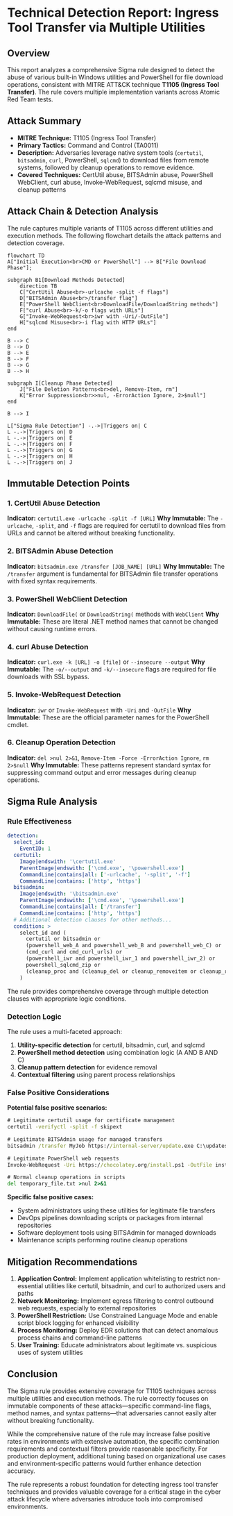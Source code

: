 # Technical Detection Report: Ingress Tool Transfer via Multiple Utilities

## Overview
This report analyzes a comprehensive Sigma rule designed to detect the abuse of various built-in Windows utilities and PowerShell for file download operations, consistent with MITRE ATT&CK technique **T1105 (Ingress Tool Transfer)**. The rule covers multiple implementation variants across Atomic Red Team tests.

## Attack Summary
- **MITRE Technique:** T1105 (Ingress Tool Transfer)
- **Primary Tactics:** Command and Control (TA0011)
- **Description:** Adversaries leverage native system tools (`certutil`, `bitsadmin`, `curl`, PowerShell, `sqlcmd`) to download files from remote systems, followed by cleanup operations to remove evidence.
- **Covered Techniques:** CertUtil abuse, BITSAdmin abuse, PowerShell WebClient, curl abuse, Invoke-WebRequest, sqlcmd misuse, and cleanup patterns

## Attack Chain & Detection Analysis
The rule captures multiple variants of T1105 across different utilities and execution methods. The following flowchart details the attack patterns and detection coverage.

```mermaid
flowchart TD
A["Initial Execution<br>CMD or PowerShell"] --> B["File Download Phase"];

subgraph B1[Download Methods Detected]
    direction TB
    C["CertUtil Abuse<br>-urlcache -split -f flags"]
    D["BITSAdmin Abuse<br>/transfer flag"]
    E["PowerShell WebClient<br>DownloadFile/DownloadString methods"]
    F["curl Abuse<br>-k/-o flags with URLs"]
    G["Invoke-WebRequest<br>iwr with -Uri/-OutFile"]
    H["sqlcmd Misuse<br>-i flag with HTTP URLs"]
end

B --> C
B --> D
B --> E
B --> F
B --> G
B --> H

subgraph I[Cleanup Phase Detected]
    J["File Deletion Patterns<br>del, Remove-Item, rm"]
    K["Error Suppression<br>>nul, -ErrorAction Ignore, 2>$null"]
end

B --> I

L["Sigma Rule Detection"] -.->|Triggers on| C
L -.->|Triggers on| D
L -.->|Triggers on| E
L -.->|Triggers on| F
L -.->|Triggers on| G
L -.->|Triggers on| H
L -.->|Triggers on| J
```

## Immutable Detection Points

### 1. CertUtil Abuse Detection
**Indicator:** `certutil.exe -urlcache -split -f [URL]`
**Why Immutable:** The `-urlcache`, `-split`, and `-f` flags are required for certutil to download files from URLs and cannot be altered without breaking functionality.

### 2. BITSAdmin Abuse Detection
**Indicator:** `bitsadmin.exe /transfer [JOB_NAME] [URL]`
**Why Immutable:** The `/transfer` argument is fundamental for BITSAdmin file transfer operations with fixed syntax requirements.

### 3. PowerShell WebClient Detection
**Indicator:** `DownloadFile(` or `DownloadString(` methods with `WebClient`
**Why Immutable:** These are literal .NET method names that cannot be changed without causing runtime errors.

### 4. curl Abuse Detection
**Indicator:** `curl.exe -k [URL] -o [file]` or `--insecure --output`
**Why Immutable:** The `-o/--output` and `-k/--insecure` flags are required for file downloads with SSL bypass.

### 5. Invoke-WebRequest Detection
**Indicator:** `iwr` or `Invoke-WebRequest` with `-Uri` and `-OutFile`
**Why Immutable:** These are the official parameter names for the PowerShell cmdlet.

### 6. Cleanup Operation Detection
**Indicator:** `del >nul 2>&1`, `Remove-Item -Force -ErrorAction Ignore`, `rm 2>$null`
**Why Immutable:** These patterns represent standard syntax for suppressing command output and error messages during cleanup operations.

## Sigma Rule Analysis

### Rule Effectiveness
```yaml
detection:
  select_id:
    EventID: 1
  certutil:
    Image|endswith: '\certutil.exe'
    ParentImage|endswith: ['\cmd.exe', '\powershell.exe']
    CommandLine|contains|all: ['-urlcache', '-split', '-f']
    CommandLine|contains: ['http', 'https']
  bitsadmin:
    Image|endswith: '\bitsadmin.exe'
    ParentImage|endswith: ['\cmd.exe', '\powershell.exe']
    CommandLine|contains|all: ['/transfer']
    CommandLine|contains: ['http', 'https']
  # Additional detection clauses for other methods...
  condition: >
    select_id and (
      certutil or bitsadmin or
      (powershell_web_A and powershell_web_B and powershell_web_C) or
      (cmd_curl and cmd_curl_urls) or
      (powershell_iwr and powershell_iwr_1 and powershell_iwr_2) or
      powershell_sqlcmd_zip or
      (cleanup_proc and (cleanup_del or cleanup_removeitem or cleanup_rm))
    )
```

The rule provides comprehensive coverage through multiple detection clauses with appropriate logic conditions.

### Detection Logic
The rule uses a multi-faceted approach:
1. **Utility-specific detection** for certutil, bitsadmin, curl, and sqlcmd
2. **PowerShell method detection** using combination logic (A AND B AND C)
3. **Cleanup pattern detection** for evidence removal
4. **Contextual filtering** using parent process relationships

### False Positive Considerations
**Potential false positive scenarios:**

```cmd
# Legitimate certutil usage for certificate management
certutil -verifyctl -split -f skipext

# Legitimate BITSAdmin usage for managed transfers
bitsadmin /transfer MyJob https://internal-server/update.exe C:\updates\update.exe

# Legitimate PowerShell web requests
Invoke-WebRequest -Uri https://chocolatey.org/install.ps1 -OutFile install.ps1

# Normal cleanup operations in scripts
del temporary_file.txt >nul 2>&1
```

**Specific false positive cases:**
- System administrators using these utilities for legitimate file transfers
- DevOps pipelines downloading scripts or packages from internal repositories
- Software deployment tools using BITSAdmin for managed downloads
- Maintenance scripts performing routine cleanup operations

## Mitigation Recommendations

1. **Application Control:** Implement application whitelisting to restrict non-essential utilities like certutil, bitsadmin, and curl to authorized users and paths
2. **Network Monitoring:** Implement egress filtering to control outbound web requests, especially to external repositories
3. **PowerShell Restriction:** Use Constrained Language Mode and enable script block logging for enhanced visibility
4. **Process Monitoring:** Deploy EDR solutions that can detect anomalous process chains and command-line patterns
5. **User Training:** Educate administrators about legitimate vs. suspicious uses of system utilities

## Conclusion

The Sigma rule provides extensive coverage for T1105 techniques across multiple utilities and execution methods. The rule correctly focuses on immutable components of these attacks—specific command-line flags, method names, and syntax patterns—that adversaries cannot easily alter without breaking functionality.

While the comprehensive nature of the rule may increase false positive rates in environments with extensive automation, the specific combination requirements and contextual filters provide reasonable specificity. For production deployment, additional tuning based on organizational use cases and environment-specific patterns would further enhance detection accuracy.

The rule represents a robust foundation for detecting ingress tool transfer techniques and provides valuable coverage for a critical stage in the cyber attack lifecycle where adversaries introduce tools into compromised environments.